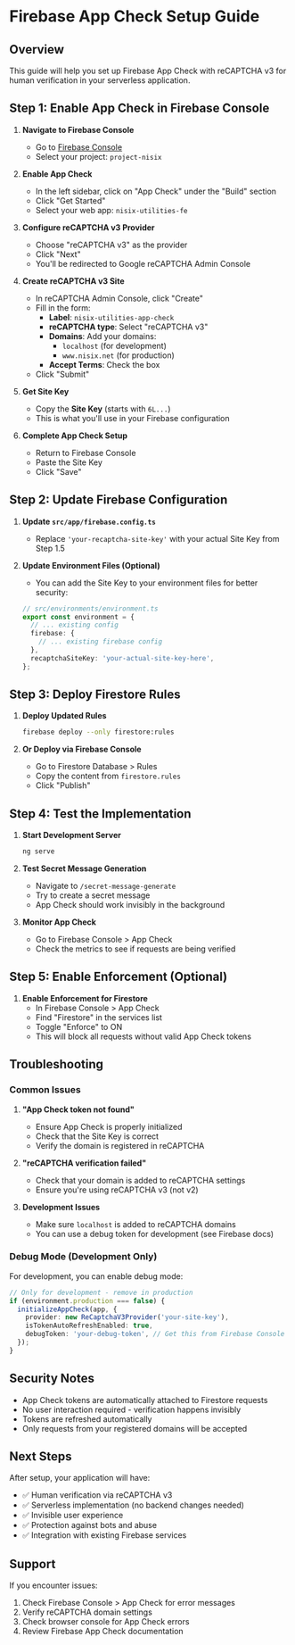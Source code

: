 # Firebase App Check Setup Guide

## Overview

This guide will help you set up Firebase App Check with reCAPTCHA v3 for human verification in your serverless application.

## Step 1: Enable App Check in Firebase Console

1. **Navigate to Firebase Console**

   - Go to [Firebase Console](https://console.firebase.google.com/)
   - Select your project: `project-nisix`

2. **Enable App Check**

   - In the left sidebar, click on "App Check" under the "Build" section
   - Click "Get Started"
   - Select your web app: `nisix-utilities-fe`

3. **Configure reCAPTCHA v3 Provider**

   - Choose "reCAPTCHA v3" as the provider
   - Click "Next"
   - You'll be redirected to Google reCAPTCHA Admin Console

4. **Create reCAPTCHA v3 Site**

   - In reCAPTCHA Admin Console, click "Create"
   - Fill in the form:
     - **Label**: `nisix-utilities-app-check`
     - **reCAPTCHA type**: Select "reCAPTCHA v3"
     - **Domains**: Add your domains:
       - `localhost` (for development)
       - `www.nisix.net` (for production)
     - **Accept Terms**: Check the box
   - Click "Submit"

5. **Get Site Key**

   - Copy the **Site Key** (starts with `6L...`)
   - This is what you'll use in your Firebase configuration

6. **Complete App Check Setup**
   - Return to Firebase Console
   - Paste the Site Key
   - Click "Save"

## Step 2: Update Firebase Configuration

1. **Update `src/app/firebase.config.ts`**

   - Replace `'your-recaptcha-site-key'` with your actual Site Key from Step 1.5

2. **Update Environment Files (Optional)**
   - You can add the Site Key to your environment files for better security:
   ```typescript
   // src/environments/environment.ts
   export const environment = {
     // ... existing config
     firebase: {
       // ... existing firebase config
     },
     recaptchaSiteKey: 'your-actual-site-key-here',
   };
   ```

## Step 3: Deploy Firestore Rules

1. **Deploy Updated Rules**

   ```bash
   firebase deploy --only firestore:rules
   ```

2. **Or Deploy via Firebase Console**
   - Go to Firestore Database > Rules
   - Copy the content from `firestore.rules`
   - Click "Publish"

## Step 4: Test the Implementation

1. **Start Development Server**

   ```bash
   ng serve
   ```

2. **Test Secret Message Generation**

   - Navigate to `/secret-message-generate`
   - Try to create a secret message
   - App Check should work invisibly in the background

3. **Monitor App Check**
   - Go to Firebase Console > App Check
   - Check the metrics to see if requests are being verified

## Step 5: Enable Enforcement (Optional)

1. **Enable Enforcement for Firestore**
   - In Firebase Console > App Check
   - Find "Firestore" in the services list
   - Toggle "Enforce" to ON
   - This will block all requests without valid App Check tokens

## Troubleshooting

### Common Issues

1. **"App Check token not found"**

   - Ensure App Check is properly initialized
   - Check that the Site Key is correct
   - Verify the domain is registered in reCAPTCHA

2. **"reCAPTCHA verification failed"**

   - Check that your domain is added to reCAPTCHA settings
   - Ensure you're using reCAPTCHA v3 (not v2)

3. **Development Issues**
   - Make sure `localhost` is added to reCAPTCHA domains
   - You can use a debug token for development (see Firebase docs)

### Debug Mode (Development Only)

For development, you can enable debug mode:

```typescript
// Only for development - remove in production
if (environment.production === false) {
  initializeAppCheck(app, {
    provider: new ReCaptchaV3Provider('your-site-key'),
    isTokenAutoRefreshEnabled: true,
    debugToken: 'your-debug-token', // Get this from Firebase Console
  });
}
```

## Security Notes

- App Check tokens are automatically attached to Firestore requests
- No user interaction required - verification happens invisibly
- Tokens are refreshed automatically
- Only requests from your registered domains will be accepted

## Next Steps

After setup, your application will have:

- ✅ Human verification via reCAPTCHA v3
- ✅ Serverless implementation (no backend changes needed)
- ✅ Invisible user experience
- ✅ Protection against bots and abuse
- ✅ Integration with existing Firebase services

## Support

If you encounter issues:

1. Check Firebase Console > App Check for error messages
2. Verify reCAPTCHA domain settings
3. Check browser console for App Check errors
4. Review Firebase App Check documentation
